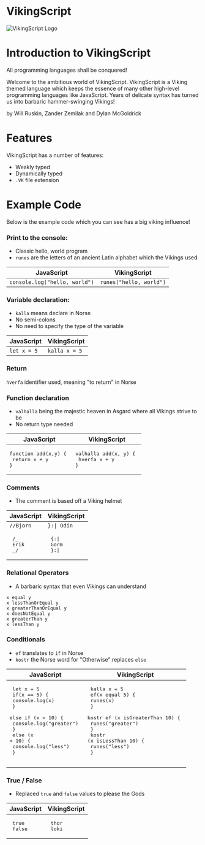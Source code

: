 # VikingScript

![VikingScript Logo](https://user-images.githubusercontent.com/54605290/151878597-51c37b27-4107-4398-b18a-7493c958f40e.PNG)

# Introduction to VikingScript

All programming languages shall be conquered!

Welcome to the ambitious world of VikingScript. VikingScript is a Viking themed language which keeps the essence of many other high-level programming languages like JavaScript. Years of delicate syntax has turned us into barbaric hammer-swinging Vikings!

by Will Ruskin, Zander Zemilak and Dylan McGoldrick

# Features

VikingScript has a number of features:

- Weakly typed
- Dynamically typed
- `.VK` file extension

# Example Code

Below is the example code which you can see has a big viking influence!

### Print to the console:

- Classic hello, world program
- `runes` are the letters of an ancient Latin alphabet which the Vikings used

| JavaScript                    | VikingScript            |
| ----------------------------- | ----------------------- |
| `console.log("hello, world")` | `runes("hello, world")` |

### Variable declaration:

- `kalla` means declare in Norse
- No semi-colons
- No need to specify the type of the variable

| JavaScript  | VikingScript  |
| ----------- | ------------- |
| `let x = 5` | `kalla x = 5` |

### Return

`hverfa` identifier used, meaning "to return" in Norse

### Function declaration

- `valhalla` being the majestic heaven in Asgard where all Vikings strive to be
- No return type needed

| JavaScript                                              | VikingScript                                             |
| ------------------------------------------------------- | -------------------------------------------------------- |
| <pre>function add(x,y) { <br> return x + y <br>} </pre> | <pre>valhalla add(x, y) { <br> hverfa x + y <br>} </pre> |

### Comments

- The comment is based off a Viking helmet

| JavaScript                        | VikingScript                          |
| --------------------------------- | ------------------------------------- |
| `//Bjorn`                         | ` }:\| Odin `                         |
| <pre> /_ <br> Erik <br> _/ </pre> | <pre> {:\| <br> Gorm <br> }:\| </pre> |

### Relational Operators

- A barbaric syntax that even Vikings can understand

```
x equal y
x lessThanOrEqual y
x greaterThanOrEqual y
x doesNotEqual y
x greaterThan y
x lessThan y
```

### Conditionals

- `ef` translates to `if` in Norse
- `kostr` the Norse word for "Otherwise" replaces `else`

| JavaScript                                                                                                                                                                            | VikingScript                                                                                                                                                                                    |
| ------------------------------------------------------------------------------------------------------------------------------------------------------------------------------------- | ----------------------------------------------------------------------------------------------------------------------------------------------------------------------------------------------- |
| <pre> let x = 5 <br> if(x == 5) { <br> console.log(x) <br> }<br> else if (x > 10) { <br> console.log("greater") <br> }<br> else (x < 10) { <br> console.log("less") <br> }<br> </pre> | <pre> kalla x = 5 <br> ef(x equal 5) { <br> runes(x) <br> }<br> kostr ef (x isGreaterThan 10) { <br> runes("greater") <br> }<br> kostr (x isLessThan 10) { <br> runes("less") <br> }<br> </pre> |

### True / False

- Replaced `true` and `false` values to please the Gods

| JavaScript                   | VikingScript                |
| ---------------------------- | --------------------------- |
| <pre> true <br> false </pre> | <pre> thor <br> loki </pre> |

###
